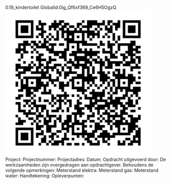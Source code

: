 0.19_kindertoilet
GlobalId:0ig_Qf6xf369_Ce6H5OgzQ
![picture](https://github.com/C-Claus/Data-Files/blob/master/QR_codes/KDV/0.19_kindertoilet.png)
Project:
Projectnummer:
Projectadres:
Datum:
Opdracht uitgevoerd door:
De werkzaamheden zijn overgedragen aan opdrachtgever. Behoudens de volgende opmerkingen:
Meterstand elektra:
Meterstand gas:
Meterstand water:
Handtekening:
Opleverpunten:
